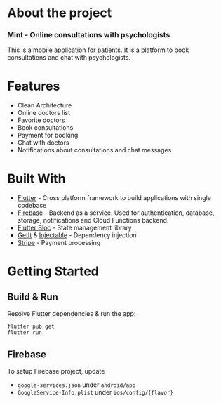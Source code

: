 # About the project

### Mint - Online consultations with psychologists

This is a mobile application for patients. It is a platform to book
consultations and chat with psychologists.

# Features

- Clean Architecture
- Online doctors list
- Favorite doctors
- Book consultations
- Payment for booking
- Chat with doctors
- Notifications about consultations and chat messages

# Built With

- [Flutter](https://flutter.dev/) - Cross platform framework to build applications with single codebase
- [Firebase](https://firebase.google.com/) - Backend as a service. Used for authentication, database, storage,
notifications and Cloud Functions backend.
- [Flutter Bloc](https://bloclibrary.dev/) - State management library
- [GetIt](https://pub.dev/packages/get_it) & [Injectable](https://pub.dev/packages/injectable) - Dependency injection
- [Stripe](https://stripe.com/) - Payment processing

# Getting Started

## Build & Run

Resolve Flutter dependencies & run the app:
```
flutter pub get
flutter run
```

## Firebase

To setup Firebase project, update 
- `google-services.json` under `android/app`
- `GoogleService-Info.plist` under `ios/config/{flavor}`
